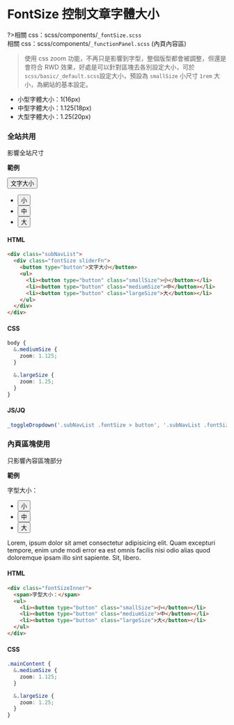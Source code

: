# FontSize 控制文章字體大小

?>相關 css：scss/components/`_fontSize.scss`  
相關 css：scss/components/`_functionPanel.scss` (內頁內容區)

> 使用 css zoom 功能，不再只是影響到字型，整個版型都會被調整，但還是會符合 RWD 效果，好處是可以針對區塊去各別設定大小，可於 `scss/basic/_default.scss`設定大小，預設為 `smallSize` 小尺寸 `1rem` 大小，為網站的基本設定。

- 小型字體大小：1(16px)
- 中型字體大小：1.125(18px)
- 大型字體大小：1.25(20px)

<!-- 文字大小 -->

### 全站共用

影響全站尺寸

**範例**

<div class="subNavList">
  <div class="fontSize sliderFn">
    <button type="button">文字大小</button>
    <ul>
      <li><button type="button" class="smallSize">小</button></li>
      <li><button type="button" class="mediumSize">中</button></li>
      <li><button type="button" class="largeSize">大</button></li>
    </ul>
  </div>
</div>

<!-- tabs:start -->

#### **HTML**

```html
<div class="subNavList">
  <div class="fontSize sliderFn">
    <button type="button">文字大小</button>
    <ul>
      <li><button type="button" class="smallSize">小</button></li>
      <li><button type="button" class="mediumSize">中</button></li>
      <li><button type="button" class="largeSize">大</button></li>
    </ul>
  </div>
</div>
```

#### **CSS**

```scss
body {
  &.mediumSize {
    zoom: 1.125;
  }

  &.largeSize {
    zoom: 1.25;
  }
}
```

#### **JS/JQ**

```javascript
_toggleDropdown('.subNavList .fontSize > button', '.subNavList .fontSize ul'); //文字大小展開開關切換
```

<!-- tabs:end -->

### 內頁區塊使用

只影響內容區塊部分

**範例**

<div class="functionPanel">
  <div class="fontSizeInner">
    <span>字型大小：</span>
    <ul>
      <li><button type="button" class="smallSize">小</button></li>
      <li><button type="button" class="mediumSize">中</button></li>
      <li><button type="button" class="largeSize">大</button></li>
    </ul>
  </div>
  </div>

<div class="mainContentBox">
<div class="mainContent">
Lorem, ipsum dolor sit amet consectetur adipisicing elit. Quam excepturi tempore, enim unde modi error ea est omnis facilis nisi odio alias quod doloremque ipsam illo sint sapiente. Sit, libero.</div>
</div>
<!-- tabs:start -->

#### **HTML**

```html
<div class="fontSizeInner">
  <span>字型大小：</span>
  <ul>
    <li><button type="button" class="smallSize">小</button></li>
    <li><button type="button" class="mediumSize">中</button></li>
    <li><button type="button" class="largeSize">大</button></li>
  </ul>
</div>
```

#### **CSS**

```scss
.mainContent {
  &.mediumSize {
    zoom: 1.125;
  }

  &.largeSize {
    zoom: 1.25;
  }
}
```

<!-- tabs:end -->

<style>
  .functionPanel{
    justify-content: flex-start !important;
  }
</style>
<script>
  _toggleDropdown('.subNavList .fontSize > button', '.subNavList .fontSize ul'); //文字大小展開開關切換
</script>
